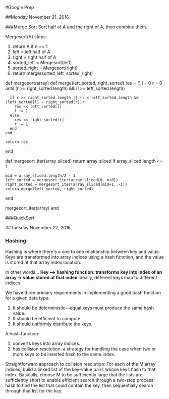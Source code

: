 #Google Prep

##Monday November 21, 2016

###Merge Sort
Sort half of A and the right of A, then combine them.

Mergesort(A) steps:
1. return A if n == 1
2. left = left half of A
3. right = right half of A
4. sorted_left = Mergesort(left)
5. sorted_right = Mergesort(right)
6. return merge(sorted_left, sorted_right)

def mergesort(array)
  def merge(left_sorted, right_sorted)
    res = []
    l = 0
    r = 0
    until (r >= right_sorted.length) && (l >= left_sorted.length)

      if r >= right_sorted.length || (l < left_sorted.length && (left_sorted[l] < right_sorted[r]))
        res << left_sorted[l]
        l += 1
      else
        res << right_sorted[r]
        r += 1
      end
    end

    return res
  end

  def mergesort_iter(array_sliced)
    return array_sliced if array_sliced.length <= 1

    mid = array_sliced.length/2 - 1
    left_sorted = mergesort_iter(array_sliced[0..mid])
    right_sorted = mergesort_iter(array_sliced[mid+1..-1])
    return merge(left_sorted, right_sorted)
  end

  mergesort_iter(array)
end


###QuickSort

##Tuesday November 22, 2016
### Hashing
Hashing is where there's a one to one relationship between key and value.
Keys are transformed into array indices using a hash function, and the value is stored at that array index location.

In other words...
**Key --> hashing function: transforms key into index of an array -> value stored at that index**
Ideally, different keys map to different indices


We have three primary requirements in implementing a good hash function for a given data type:
1. It should be deterministic—equal keys must produce the same hash value.
2. It should be efficient to compute.
3. It should uniformly distribute the keys.

A hash function:
  1. converts keys into array indices.
  2. has collision resolution: a strategy for handling the case when two or more keys to be inserted hash to the same index.

Straightforward approach to collision resolution: For each of the M array indices, build a linked list of the key-value pairs whose keys hash to that index.
Basically, choose M to be sufficiently large that the lists are sufficiently short to enable efficient search through a two-step process: hash to find the list that could contain the key, then sequentially search through that list for the key.
